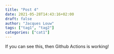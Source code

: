 ```yaml
---
title: "Post 4"
date: 2021-05-28T14:43:16+02:00
draft: false
author: "Jacques Louw"
tags: ["tag1", "tag2"]
categories: ["cat1"]
---
```


If you can see this, then Github Actions is working!
